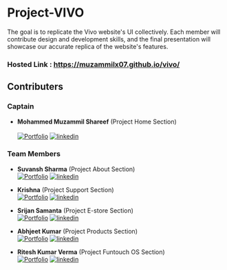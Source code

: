 # Project-VIVO

The goal is to replicate the Vivo website's UI collectively. Each member will contribute design and development skills, and the final presentation will showcase our accurate replica of the website's features.

### Hosted Link : https://muzammilx07.github.io/vivo/

## Contributers

### Captain

- **Mohammed Muzammil Shareef** (Project Home Section) <br><br>
[![Portfolio](https://img.shields.io/badge/portfolio-000?style=for-the-badge&logo=ko-fi&logoColor=white)](https://github.com/muzammilx07)
[![linkedin](https://img.shields.io/badge/linkedin-0A66C2?style=for-the-badge&logo=linkedin&logoColor=white)](https://www.linkedin.com/in/muzammil633/)


### Team Members

- **Suvansh Sharma** (Project About Section) <br>
[![Portfolio](https://img.shields.io/badge/portfolio-000?style=for-the-badge&logo=ko-fi&logoColor=white)](https://github.com/Suvansh-7harma)
[![linkedin](https://img.shields.io/badge/linkedin-0A66C2?style=for-the-badge&logo=linkedin&logoColor=white)](https://www.linkedin.com)

- **Krishna** (Project Support Section) <br>
[![Portfolio](https://img.shields.io/badge/portfolio-000?style=for-the-badge&logo=ko-fi&logoColor=white)](https://github.com/krishna70930)
[![linkedin](https://img.shields.io/badge/linkedin-0A66C2?style=for-the-badge&logo=linkedin&logoColor=white)](https://www.linkedin.com)

- **Srijan Samanta** (Project E-store Section) <br>
[![Portfolio](https://img.shields.io/badge/portfolio-000?style=for-the-badge&logo=ko-fi&logoColor=white)](https://github.com)
[![linkedin](https://img.shields.io/badge/linkedin-0A66C2?style=for-the-badge&logo=linkedin&logoColor=white)](https://www.linkedin.com)

- **Abhjeet Kumar** (Project Products Section) <br>
[![Portfolio](https://img.shields.io/badge/portfolio-000?style=for-the-badge&logo=ko-fi&logoColor=white)](https://github.com/abhijeetkumar0105)
[![linkedin](https://img.shields.io/badge/linkedin-0A66C2?style=for-the-badge&logo=linkedin&logoColor=white)](https://www.linkedin.com)

- **Ritesh Kumar Verma** (Project Funtouch OS Section) <br>
[![Portfolio](https://img.shields.io/badge/portfolio-000?style=for-the-badge&logo=ko-fi&logoColor=white)](https://github.com/rkverma2001)
[![linkedin](https://img.shields.io/badge/linkedin-0A66C2?style=for-the-badge&logo=linkedin&logoColor=white)](https://www.linkedin.com)
